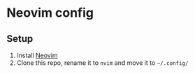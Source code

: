 # Neovim config

## Setup

1. Install [Neovim](https://github.com/neovim/neovim/blob/master/INSTALL.md)
2. Clone this repo, rename it to `nvim` and move it to `~/.config/`
